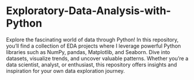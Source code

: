 # Exploratory-Data-Analysis-with-Python
Explore the fascinating world of data through Python! In this repository, you’ll find a collection of EDA projects where I leverage powerful Python libraries such as NumPy, pandas, Matplotlib, and Seaborn. Dive into datasets, visualize trends, and uncover valuable patterns. Whether you’re a data scientist, analyst, or enthusiast, this repository offers insights and inspiration for your own data exploration journey.

